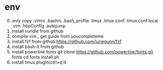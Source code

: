 # env
0. only copy .vimrc .bashrc .bash_profile .tmux .tmux.conf .tmux.conf.local .vim .hbpConfig .autojump
1. install vundle from github
2. compile vim , get guide from youcompleteme
3. install fzf from github
	https://github.com/junegunn/fzf
4. install bash-it from github
5. install powerline fonts
	git clone https://github.com/powerline/fonts.git fonts
	cd fonts
	install.sh
6. install tmux plugin(ctrl+q I)


